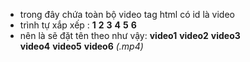 - trong đây chứa toàn bộ video tag html có id là video
- trình tự xắp xếp : 
__1__   __2__   __3__
__4__   __5__   __6__
- nên là sẽ đặt tên theo như vậy: 
__video1__ __video2__ __video3__            
__video4__ __video5__ __video6__            _(.mp4)_


